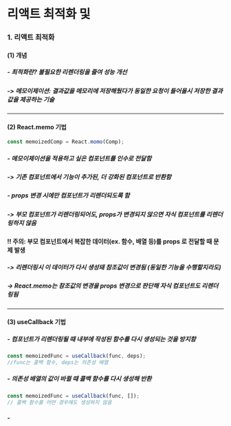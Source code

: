 # 리액트 최적화 및
### 1. 리액트 최적화
#### (1) 개념
##### - 최적화란? 불필요한 리렌더링을 줄여 성능 개선 
##### -> 메모이제이션: 결과값을 메모리에 저장해뒀다가 동일한 요청이 들어올시 저장한 결과값을 제공하는 기술
---
#### (2) React.memo 기법
```js
const memoizedComp = React.momo(Comp);
```
##### - 메모이제이션을 적용하고 싶은 컴포넌트를 인수로 전달함
##### -> 기존 컴포넌트에서 기능이 추가된, 더 강화된 컴포넌트로 반환함
##### - props 변경 시에만 컴포넌트가 리렌더되도록 함
##### -> 부모 컴포넌트가 리렌더링되어도, props가 변경되지 않으면 자식 컴포넌트를 리렌더링하지 않음
####  !! 주의: 부모 컴포넌트에서 복잡한 데이터(ex. 함수, 배열 등)를 props 로 전달할 때 문제 발생 
##### -> 리렌더링시 이 데이터가 다시 생성돼 참조값이 변경됨 (동일한 기능을 수행할지라도)
##### -> React.memo는 참조값의 변경을 props 변경으로 판단해 자식 컴포넌트도 리렌더링됨
---
#### (3) useCallback 기법
##### - 컴포넌트가 리렌더링될 때 내부에 작성된 함수를 다시 생성되는 것을 방지함
```js
const memoizedFunc = useCallback(func, deps);
//func는 콜백 함수, deps는 의존성 배열
```
##### - 의존성 배열의 값이 바뀔 때 콜백 함수를 다시 생성해 반환
```js
const memoizedFunc = useCallback(func, []);
// 콜백 함수를 어떤 경우에도 생성하지 않음
```
##### - 





